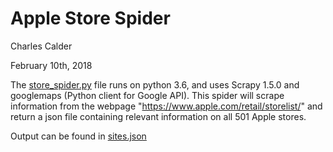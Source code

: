 # Apple Store Spider

Charles Calder

February 10th, 2018

The [store_spider.py](cc9431/Apple-Store-Spider/blob/master/Canopy/spiders/store_spider.py) file runs on python 3.6, and uses Scrapy 1.5.0 and googlemaps (Python client for Google API). This spider will scrape information from the webpage "https://www.apple.com/retail/storelist/" and return a json file containing relevant information on all 501 Apple stores.

Output can be found in [sites.json](cc9431/Apple-Store-Spider/blob/master/sites.json)